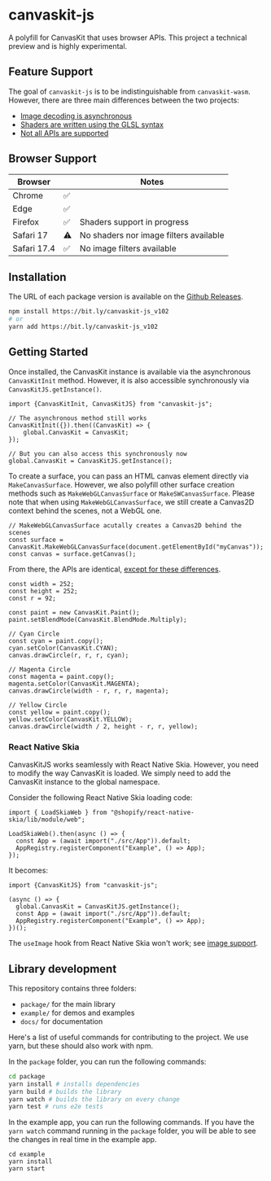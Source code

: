 # canvaskit-js

A polyfill for CanvasKit that uses browser APIs.
This project a technical preview and is highly experimental.

## Feature Support

The goal of `canvaskit-js` is to be indistinguishable from `canvaskit-wasm`.
However, there are three main differences between the two projects:
* [Image decoding is asynchronous](docs/api/image.md)
* [Shaders are written using the GLSL syntax](docs/api/runtime-effect.md)
* [Not all APIs are supported](docs/api/support.md)

## Browser Support

| Browser     |   | Notes                                  |
|-------------|---|----------------------------------------|
| Chrome      | ✅ |                                        |
| Edge        | ✅ |                                        |
| Firefox     | ✅ | Shaders support in progress            |
| Safari 17   | ⚠️ | No shaders nor image filters available  |
| Safari 17.4 | ✅ | No image filters available             |

## Installation

The URL of each package version is available on the [Github Releases](https://github.com/wcandillon/canvaskit-js/releases).

```sh
npm install https://bit.ly/canvaskit-js_v102
# or
yarn add https://bit.ly/canvaskit-js_v102
```

## Getting Started

Once installed, the CanvasKit instance is available via the asynchronous `CanvasKitInit` method. However, it is also accessible synchronously via `CanvasKitJS.getInstance()`.

```tsx
import {CanvasKitInit, CanvasKitJS} from "canvaskit-js";

// The asynchronous method still works
CanvasKitInit({}).then((CanvasKit) => {
    global.CanvasKit = CanvasKit;
});

// But you can also access this synchronously now
global.CanvasKit = CanvasKitJS.getInstance();
```

To create a surface, you can pass an HTML canvas element directly via `MakeCanvasSurface`. However, we also polyfill other surface creation methods such as `MakeWebGLCanvasSurface` or `MakeSWCanvasSurface`. Please note that when using `MakeWebGLCanvasSurface`, we still create a Canvas2D context behind the scenes, not a WebGL one.

```tsx
// MakeWebGLCanvasSurface acutally creates a Canvas2D behind the scenes
const surface = CanvasKit.MakeWebGLCanvasSurface(document.getElementById("myCanvas"));
const canvas = surface.getCanvas();
```

From there, the APIs are identical, [except for these differences](#feature-support).

```tsx
const width = 252;
const height = 252;
const r = 92;

const paint = new CanvasKit.Paint();
paint.setBlendMode(CanvasKit.BlendMode.Multiply);

// Cyan Circle
const cyan = paint.copy();
cyan.setColor(CanvasKit.CYAN);
canvas.drawCircle(r, r, r, cyan);
      
// Magenta Circle
const magenta = paint.copy();
magenta.setColor(CanvasKit.MAGENTA);
canvas.drawCircle(width - r, r, r, magenta);

// Yellow Circle
const yellow = paint.copy();
yellow.setColor(CanvasKit.YELLOW);
canvas.drawCircle(width / 2, height - r, r, yellow);
```

### React Native Skia

CanvasKitJS works seamlessly with React Native Skia. However, you need to modify the way CanvasKit is loaded. We simply need to add the CanvasKit instance to the global namespace.

Consider the following React Native Skia loading code:
```tsx
import { LoadSkiaWeb } from "@shopify/react-native-skia/lib/module/web";

LoadSkiaWeb().then(async () => {
  const App = (await import("./src/App")).default;
  AppRegistry.registerComponent("Example", () => App);
});
```

It becomes:

```tsx
import {CanvasKitJS} from "canvaskit-js";

(async () => {
  global.CanvasKit = CanvasKitJS.getInstance();
  const App = (await import("./src/App")).default;
  AppRegistry.registerComponent("Example", () => App);
})();
```

The `useImage` hook from React Native Skia won't work; see [image support](docs/api/image.md).

## Library development

This repository contains three folders:
  * `package/` for the main library
  * `example/` for demos and examples
  * `docs/` for documentation

Here's a list of useful commands for contributing to the project. We use yarn, but these should also work with npm.

In the `package` folder, you can run the following commands:

```sh
cd package
yarn install # installs dependencies
yarn build # builds the library
yarn watch # builds the library on every change
yarn test # runs e2e tests
```

In the example app, you can run the following commands. If you have the `yarn watch` command running in the `package` folder, you will be able to see the changes in real time in the example app.

```
cd example
yarn install
yarn start
```
